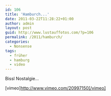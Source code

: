 ```yaml
---
id: 106
title: 'Hamburch...'
date: 2011-03-22T11:28:22+01:00
author: admin
layout: post
guid: http://www.lustauffotos.com/?p=106
permalink: /2011/hamburch/
categories:
  - Nonsense
tags:
  - früher
  - hamburg
  - video
---
```

Bissl Nostalgie...

[vimeo]<http://www.vimeo.com/20997150[/vimeo]>